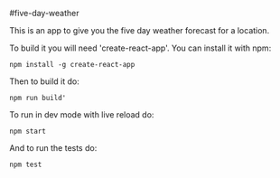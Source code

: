 #five-day-weather

This is an app to give you the five day weather forecast for a location.

To build it you will need 'create-react-app'. You can install it with npm: 
```
npm install -g create-react-app
```

Then to build it do: 
```
npm run build'
```

To run in dev mode with live reload do: 
```
npm start
```

And to run the tests do: 
```
npm test
```
